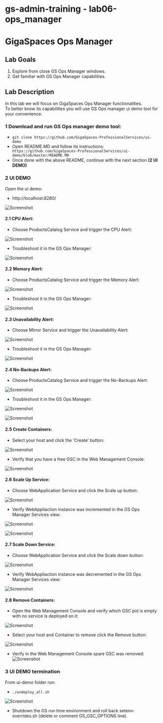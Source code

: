 # gs-admin-training - lab06-ops_manager

# GigaSpaces Ops Manager 

## Lab Goals

1. Explore from close GS Ops Manager windows.
2. Get familiar with GS Ops Manager capabilities.

## Lab Description
In this lab we will focus on GigaSpaces Ops Manager functionalities.  
To better know its capabilities you will use GS Ops manager ui demo tool for your convenience.

### 1 Download and run GS Ops manager demo tool:

 * `git clone https://github.com/GigaSpaces-ProfessionalServices/ui-demo`
 * Open README.MD and follow its instructions:  `
   https://github.com/GigaSpaces-ProfessionalServices/ui-demo/blob/master/README.MD`
 * Once done with the above README, continue with the next section **(2 UI DEMO)** 
       
### 2 UI DEMO

Open the ui demo:
 * http://localhost:8280/

![Screenshot](./Pictures/Picture1.png)

#### 2.1 CPU Alert:
 * Choose ProductsCatalog Service and trigger the CPU Alert:
  
![Screenshot](./Pictures/Picture2.png)
 * Troubleshoot it in the GS Ops Manager:
  
![Screenshot](./Pictures/Picture3.png)

#### 2.2 Memory Alert:
 * Choose ProductsCatalog Service and trigger the Memory Alert:
  
![Screenshot](./Pictures/Picture4.png)
 * Troubleshoot it in the GS Ops Manager:

![Screenshot](./Pictures/Picture5.png)

#### 2.3 Unavailability Alert:
 * Choose Mirror Service and trigger the Unavailability Alert:
  
![Screenshot](./Pictures/Picture6.png)
 * Troubleshoot it in the GS Ops Manager:
  
![Screenshot](./Pictures/Picture7.png)

#### 2.4 No-Backups Alert:
 * Choose ProductsCatalog Service and trigger the No-Backups Alert:
  
![Screenshot](./Pictures/Picture8.png)
 * Troubleshoot it in the GS Ops Manager:

![Screenshot](./Pictures/Picture9.png)

![Screenshot](Pictures/Picture10.png)

#### 2.5 Create Containers:
 * Select your host and click the 'Create' button:
  
![Screenshot](./Pictures/Picture11.png)
 * Verify that you have a free GSC in the Web Management Console:
  
![Screenshot](./Pictures/Picture12.png)

#### 2.6 Scale Up Service:
 * Choose WebApplication Service and click the Scale up button:
  
![Screenshot](./Pictures/Picture13.png)
 * Verify WebAppliaction instance was incremented in the GS Ops Manager Services view:
  
![Screenshot](./Pictures/Picture14.png)

![Screenshot](./Pictures/Picture15.png)

#### 2.7 Scale Down Service:
 * Choose WebApplication Service and click the Scale down button:

![Screenshot](./Pictures/Picture16.png)
 * Verify WebAppliaction instance was decremented in the GS Ops Manager Services view:

![Screenshot](./Pictures/Picture17.png)

#### 2.8 Remove Containers:
 * Open the Web Management Console and verify which GSC pid is empty with no service is deployed on it:

![Screenshot](./Pictures/Picture18.png)

 * Select your host and Container to remove click the Remove button:

![Screenshot](./Pictures/Picture19.png)
 * Verify in the Web Management Console spare GSC was removed:
![Screenshot](./Pictures/Picture20.png)

### 3 UI DEMO termination

From ui-demo folder run:  
 * `./undeploy_all.sh`

![Screenshot](./Pictures/Picture21.png)
 * Shutdown the GS run time environment and roll back setenv-overrides.sh (delete or comment GS_GSC_OPTIONS line).

